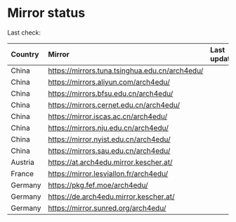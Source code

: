 <script src="./time.js"></script>
# Mirror status
Last check: <script type="text/javascript">localize(1728987939.8443499);</script>

|Country|Mirror|Last update|
|:------|:-----|:----------|
|China|https://mirrors.tuna.tsinghua.edu.cn/arch4edu/|<script type="text/javascript">localize(1728931274);</script>|
|China|https://mirrors.aliyun.com/arch4edu/|<script type="text/javascript">localize(1728931274);</script>|
|China|https://mirrors.bfsu.edu.cn/arch4edu/|<script type="text/javascript">localize(1728931274);</script>|
|China|https://mirrors.cernet.edu.cn/arch4edu/|<script type="text/javascript">localize(1728931274);</script>|
|China|https://mirror.iscas.ac.cn/arch4edu/|<script type="text/javascript">localize(1728931274);</script>|
|China|https://mirrors.nju.edu.cn/arch4edu/|<script type="text/javascript">localize(1728931274);</script>|
|China|https://mirror.nyist.edu.cn/arch4edu/|<script type="text/javascript">localize(1728931274);</script>|
|China|https://mirrors.sau.edu.cn/arch4edu/|<script type="text/javascript">localize(1728931274);</script>|
|Austria|https://at.arch4edu.mirror.kescher.at/|<script type="text/javascript">localize(1728931274);</script>|
|France|https://mirror.lesviallon.fr/arch4edu/|<script type="text/javascript">localize(1728931274);</script>|
|Germany|https://pkg.fef.moe/arch4edu/|<script type="text/javascript">localize(1728931274);</script>|
|Germany|https://de.arch4edu.mirror.kescher.at/|<script type="text/javascript">localize(1728931274);</script>|
|Germany|https://mirror.sunred.org/arch4edu/|<script type="text/javascript">localize(1728931274);</script>|

<script src="./tablefilter/tablefilter.js"></script>
<script src="./table.js"></script>